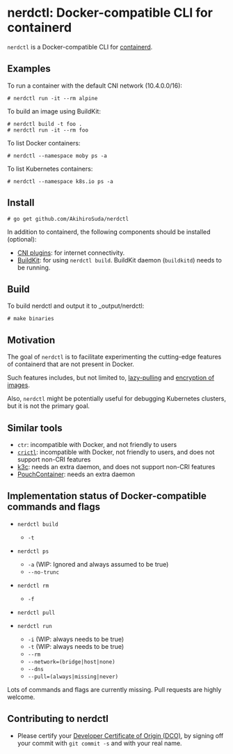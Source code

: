 # nerdctl: Docker-compatible CLI for containerd

`nerdctl` is a Docker-compatible CLI for [containerd](https://containerd.io).

## Examples

To run a container with the default CNI network (10.4.0.0/16):
```console
# nerdctl run -it --rm alpine
```

To build an image using BuildKit:
```console
# nerdctl build -t foo .
# nerdctl run -it --rm foo
```

To list Docker containers:
```console
# nerdctl --namespace moby ps -a
```

To list Kubernetes containers:
```console
# nerdctl --namespace k8s.io ps -a
```

## Install

```console
# go get github.com/AkihiroSuda/nerdctl
```

In addition to containerd, the following components should be installed (optional):
- [CNI plugins](https://github.com/containernetworking/plugins): for internet connectivity.
- [BuildKit](https://github.com/moby/buildkit): for using `nerdctl build`. BuildKit daemon (`buildkitd`) needs to be running.

## Build

To build nerdctl and output it to _output/nerdctl:
```console
# make binaries
```

## Motivation

The goal of `nerdctl` is to facilitate experimenting the cutting-edge features of containerd that are not present in Docker.

Such features includes, but not limited to, [lazy-pulling](https://github.com/containerd/stargz-snapshotter) and [encryption of images](https://github.com/containerd/imgcrypt).

Also, `nerdctl` might be potentially useful for debugging Kubernetes clusters, but it is not the primary goal.

## Similar tools

- `ctr`: incompatible with Docker, and not friendly to users
- [`crictl`](https://github.com/kubernetes-sigs/cri-tools): incompatible with Docker, not friendly to users, and does not support non-CRI features
- [k3c](https://github.com/rancher/k3c): needs an extra daemon, and does not support non-CRI features
- [PouchContainer](https://github.com/alibaba/pouch): needs an extra daemon

## Implementation status of Docker-compatible commands and flags

- `nerdctl build`
  - `-t`

- `nerdctl ps`
  - `-a` (WIP: Ignored and always assumed to be true)
  - `--no-trunc`

- `nerdctl rm`
  - `-f`

- `nerdctl pull`

- `nerdctl run`
  - `-i` (WIP: always needs to be true)
  - `-t` (WIP: always needs to be true)
  - `--rm`
  - `--network=(bridge|host|none)`
  - `--dns`
  - `--pull=(always|missing|never)`

Lots of commands and flags are currently missing. Pull requests are highly welcome.

## Contributing to nerdctl

- Please certify your [Developer Certificate of Origin (DCO)](https://developercertificate.org/), by signing off your commit with `git commit -s` and with your real name.

